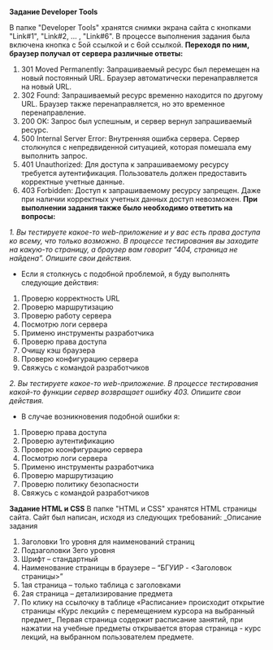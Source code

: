 **Задание Developer Tools**

В папке "Developer Tools" хранятся снимки экрана сайта с кнопками "Link#1", "Link#2, ... , "Link#6". В процессе выполнения задания была включена кнопка с 5ой ссылкой и с 6ой ссылкой.
**Переходя по ним, браузер получал от сервера различные ответы:**
1) 301 Moved Permanently: Запрашиваемый ресурс был перемещен на новый постоянный URL. Браузер автоматически перенаправляется на новый URL.
2) 302 Found: Запрашиваемый ресурс временно находится по другому URL. Браузер также перенаправляется, но это временное перенаправление.
3) 200 OK: Запрос был успешным, и сервер вернул запрашиваемый ресурс.
4) 500 Internal Server Error: Внутренняя ошибка сервера. Сервер столкнулся с непредвиденной ситуацией, которая помешала ему выполнить запрос.
5) 401 Unauthorized: Для доступа к запрашиваемому ресурсу требуется аутентификация. Пользователь должен предоставить корректные учетные данные.
6) 403 Forbidden: Доступ к запрашиваемому ресурсу запрещен. Даже при наличии корректных учетных данных доступ невозможен.
**При выполнении задания также было необходимо ответить на вопросы:**

_1. Вы тестируете какое-то web-приложение и у вас есть права доступа ко всему, что только возможно. В процессе тестирования вы заходите на какую-то страницу, а браузер вам говорит “404, страница не найдена”. Опишите свои действия._
-  Если я столкнусь с подобной проблемой, я буду выполнять следующие действия:
1) Проверю корректность URL
2) Проверю маршрутизацию
3) Проверю работу сервера
4) Посмотрю логи сервера
5) Применю инструменты разработчика
6) Проверю права доступа
7) Очищу кэш браузера
8) Проверю конфигурацию сервера
9) Свяжусь с командой разработчиков

_2. Вы тестируете какое-то web-приложение. В процессе тестирования какой-то функции сервер возвращает ошибку 403. Опишите свои действия._
- В случае возникновения подобной ошибки я:
1) Проверю права доступа
2) Проверю аутентификацию
3) Проверю коонфигурацию сервера
4) Посмотрю логи сервера
5) Применю инструменты разработчика
6) Проверю маршрутизацию
7) Проверю политику безопасности
8) Свяжусь с командой разработчиков


**Задание HTML и CSS**
В папке "HTML и CSS" хранятся HTML страницы сайта. Сайт был написан, исходя из следующих требований:
_Описание задания
1)	Заголовки 1го уровня для наименований страниц
2)	Подзаголовки 3его уровня
3)	Шрифт – стандартный 
4)	Наименование страницы в браузере – “БГУИР - <Заголовок страницы>”
5)	1ая страница – только таблица с заголовками
6)	2ая страница – детализирование предмета
7)	По клику на ссылочку в таблице «Расписание» происходит открытие страницы «Курс лекций» с перемещением курсора на выбранный предмет_
Первая страница содержит расписание занятий, при нажатии на учебные предметы открывается вторая страница - курс лекций, на выбранном пользователем предмете.
